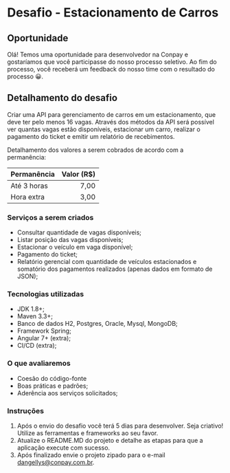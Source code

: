 # Desafio - Estacionamento de Carros

## Oportunidade
Olá! Temos uma oportunidade para desenvolvedor na Conpay e gostaríamos que você
participasse do nosso processo seletivo. Ao fim do processo, você receberá um feedback
do nosso time com o resultado do processo 😀.

## Detalhamento do desafio
Criar uma API para gerenciamento de carros em um estacionamento, que deve ter pelo menos 16 vagas. 
Através dos métodos da API será possível ver quantas vagas estão disponíveis, estacionar um carro, realizar o pagamento do ticket e emitir um relatório de recebimentos.

Detalhamento dos valores a serem cobrados de acordo com a permanência:

|Permanência|Valor (R$)|
|-----------|---------:|
|Até 3 horas|7,00      |
|Hora extra |3,00      |

### Serviços a serem criados
- Consultar quantidade de vagas disponíveis;
- Listar posição das vagas disponíveis;
- Estacionar o veículo em vaga disponível;
- Pagamento do ticket;
- Relatório gerencial com quantidade de veículos estacionados e somatório dos pagamentos realizados (apenas dados em formato de JSON);

### Tecnologias utilizadas
- JDK 1.8+;
- Maven 3.3+;
- Banco de dados H2, Postgres, Oracle, Mysql, MongoDB;
- Framework Spring;
- Angular 7+ (extra);
- CI/CD (extra);

### O que avaliaremos
- Coesão do código-fonte
- Boas práticas e padrões;
- Aderência aos serviços solicitados;

### Instruções

1. Após o envio do desafio você terá 5 dias para desenvolver. Seja criativo! Utilize as ferramentas e frameworks ao seu favor.
2. Atualize o README.MD do projeto e detalhe as etapas para que a aplicação execute com sucesso.
3. Após finalizado envie o projeto zipado para o e-mail dangellys@conpay.com.br.

